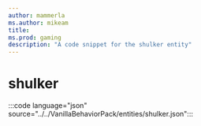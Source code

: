 ```yaml
---
author: mammerla
ms.author: mikeam
title: 
ms.prod: gaming
description: "A code snippet for the shulker entity"
---
```


# shulker

:::code language="json" source="../../VanillaBehaviorPack/entities/shulker.json":::